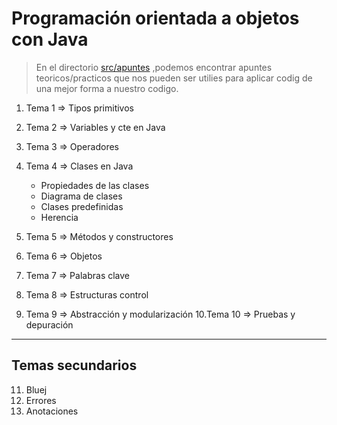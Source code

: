 # Programación orientada a objetos con Java
>  En el directorio [src/apuntes](src/Apuntes/README.md) ,podemos encontrar apuntes teoricos/practicos que nos pueden ser utilies para aplicar codig de una mejor forma a nuestro codigo.

1. Tema 1 => Tipos primitivos
2. Tema 2 => Variables y cte en Java
3. Tema 3 => Operadores
4. Tema 4 => Clases en Java
    - Propiedades de las clases
    - Diagrama de clases
    - Clases predefinidas
    - Herencia
  
5. Tema 5 => Métodos y constructores 
6. Tema 6 => Objetos
7. Tema 7 => Palabras clave
8. Tema 8 => Estructuras control
9. Tema 9 => Abstracción y modularización
10.Tema 10 => Pruebas y depuración
------
## Temas secundarios
11. Bluej
12. Errores
13. Anotaciones